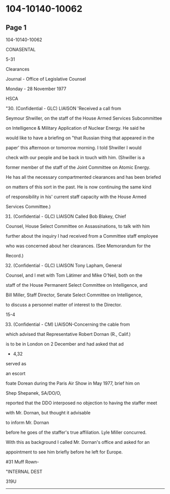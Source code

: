 # 104-10140-10062

## Page 1

104-10140-10062

CONASENTAL

5-31

Clearances

Journal - Office of Legislative Counsel

Monday - 28 November 1977

HSCA

"30. (Confidential - GLC) LIAISON 'Received a call from

Seymour Shwiller, on the staff of the House Armed Services Subcommittee

on Intelligence & Military Application of Nuclear Energy. He said he

would like to have a briefing on "that Russian thing that appeared in the

paper' this afternoon or tomorrow morning. I told Shwiller I would

check with our people and be back in touch with him. (Shwiller is a

former member of the staff of the Joint Committee on Atomic Energy.

He has all the necessary compartmented clearances and has been briefed

on matters of this sort in the past. He is now continuing the same kind

of responsibility in his' current staff capacity with the House Armed

Services Committee.)

31. (Confidential - GLC) LIAISON Called Bob Blakey, Chief

Counsel, House Select Committee on Assassinations, to talk with him

further about the inquiry I had received from a Committee staff employee

who was concerned about her clearances. (See Memorandum for the

Record.)

32. (Confidential - GLC) LIAISON Tony Lapham, General

Counsel, and I met with Tom Lätimer and Mike O'Neil, both on the

staff of the House Permanent Select Committee on Intelligence, and

Bill Miller, Staff Director, Senate Select Committee on Intelligence,

to discuss a personnel matter of interest to the Director.

15-4

33. (Confidential - CM) LIAISON-Concerning the cable from

which advised that Representative Robert Dornan (R., Calif.)

is to be in London on 2 December and had asked that ad

- 4,32

served as

an escort

foate Dorean during the Paris Air Show in May 1977, brief him on

Shep Shepanek, SA/DO/O,

reported that the DDO interposed no objection to having the staffer meet

with Mr. Dornan, but thought it advisable

to inform Mr. Dornan

before he goes of the staffer's true affiliation. Lyle Miller concurred.

With this as background I called Mr. Dornan's office and asked for an

appointment to see him briefly before he left for Europe.

#31 Muff Rown-

"INTERNAL DEST

319U

---

